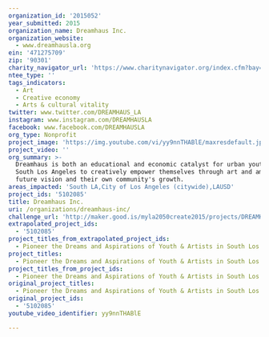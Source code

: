 ```yaml
---
organization_id: '2015052'
year_submitted: 2015
organization_name: Dreamhaus Inc.
organization_website:
  - www.dreamhausla.org
ein: '471275709'
zip: '90301'
charity_navigator_url: 'https://www.charitynavigator.org/index.cfm?bay=search.profile&ein=471275709'
ntee_type: ''
tags_indicators:
  - Art
  - Creative economy
  - Arts & cultural vitality
twitter: www.twitter.com/DREAMHAUS_LA
instagram: www.instagram.com/DREAMHAUSLA
facebook: www.facebook.com/DREAMHAUSLA
org_type: Nonprofit
project_image: 'https://img.youtube.com/vi/yy9nnTHABlE/maxresdefault.jpg'
project_video: ''
org_summary: >-
  Dreamhaus is both an educational and economic catalyst for urban youth in
  South Los Angeles to creatively empower themselves through art and amplify the
  future vision and their own community's growth.
areas_impacted: 'South LA,City of Los Angeles (citywide),LAUSD'
project_ids: '5102085'
title: Dreamhaus Inc.
uri: /organizations/dreamhaus-inc/
challenge_url: 'http://maker.good.is/myla2050create2015/projects/DREAMHAUS.html'
extrapolated_project_ids:
  - '5102085'
project_titles_from_extrapolated_project_ids:
  - Pioneer the Dreams and Aspirations of Youth & Artists in South Los Angeles
project_titles:
  - Pioneer the Dreams and Aspirations of Youth & Artists in South Los Angeles
project_titles_from_project_ids:
  - Pioneer the Dreams and Aspirations of Youth & Artists in South Los Angeles
original_project_titles:
  - Pioneer the Dreams and Aspirations of Youth & Artists in South Los Angeles
original_project_ids:
  - '5102085'
youtube_video_identifier: yy9nnTHABlE

---
```

